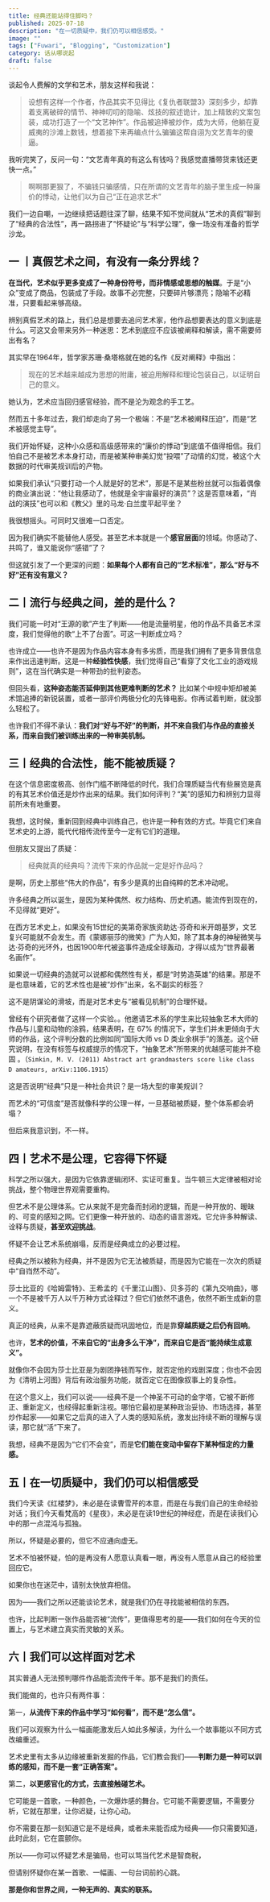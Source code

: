 ```yaml
---
title: 经典还能站得住脚吗？
published: 2025-07-18
description: "在一切质疑中，我们仍可以相信感受。"
image: ""
tags: ["Fuwari", "Blogging", "Customization"]
category: 话从哪说起
draft: false
---
```


谈起令人费解的文学和艺术，朋友这样和我说：

> 设想有这样一个作者，作品其实不见得比《复仇者联盟3》深刻多少，却靠着支离破碎的情节、神神叨叨的隐喻、炫技的叙述诡计，加上精致的文案包装，成功打造了一个“文艺神作”。作品被追捧被炒作，成为大师，他躺在夏威夷的沙滩上数钱，想着接下来再编点什么骗骗这帮自诩为文艺青年的傻逼。

我听完笑了，反问一句：“文艺青年真的有这么有钱吗？我感觉直播带货来钱还更快一点。”

> 啊啊那更狠了，不骗钱只骗感情，只在所谓的文艺青年的脑子里生成一种廉价的悸动，让他们以为自己“正在追求艺术”

我们一边自嘲，一边继续把话题往深了聊，结果不知不觉间就从“艺术的真假”聊到了“经典的合法性”，再一路拐进了“怀疑论”与“科学公理”，像一场没有准备的哲学沙龙。

## 一 丨真假艺术之间，有没有一条分界线？

**在当代，艺术似乎更多变成了一种身份符号，而非情感或思想的触媒**。于是“小众”变成了商品，包装成了手段。故事不必完整，只要碎片够漂亮；隐喻不必精准，只要看起来够高级。

辨别真假艺术的路上，我们总是想要去追问艺术家，他作品想要表达的意义到底是什么。可这又会带来另外一种迷思：艺术到底应不应该被阐释和解读，需不需要师出有名？

其实早在1964年，哲学家苏珊·桑塔格就在她的名作《反对阐释》中指出：

> 现在的艺术越来越成为思想的附庸，被迫用解释和理论包装自己，以证明自己的意义。

她认为，艺术应当回归感官经验，而不是沦为观念的手工艺。

然而五十多年过去，我们却走向了另一个极端：不是“艺术被阐释压迫”，而是“艺术被感觉主导”。

我们开始怀疑，这种小众感和高级感带来的“廉价的悸动”到底值不值得相信。我们怕自己不是被艺术本身打动，而是被某种审美幻觉“投喂”了动情的幻觉，被这个大数据的时代审美规训后的产物。

如果我们承认“只要打动一个人就是好的艺术”，那是不是某些粉丝就可以指着偶像的商业演出说：“他让我感动了，他就是全宇宙最好的演员”？这是否意味着，“肖战的演技”也可以和《教父》里的马龙·白兰度平起平坐？

我很想摇头。可同时又很难一口否定。

因为我们确实不能替他人感受。甚至艺术本就是一个**感官层面**的领域。你感动了、共鸣了，谁又能说你“感错”了？

但这就引发了一个更深的问题：**如果每个人都有自己的“艺术标准”，那么“好与不好”还有没有意义？**

## 二丨流行与经典之间，差的是什么？

我们可能一时对“王源的歌”产生了判断——他是流量明星，他的作品不具备艺术深度，我们觉得他的歌“上不了台面”。可这一判断成立吗？

也许成立——也许不是因为作品内容本身有多劣质，而是我们拥有了更多背景信息来作出迅速判断。这是一种**经验性快感**，我们觉得自己“看穿了文化工业的游戏规则”，这在当代确实是一种带劲的批判姿态。

但回头看，**这种姿态能否延伸到其他更难判断的艺术？** 比如某个中规中矩却被美术馆追捧的新锐装置，或者一部评价两极分化的先锋电影。你再试着判断，就没那么轻松了。

也许我们不得不承认：**我们对“好与不好”的判断，并不来自我们与作品的直接关系，而来自我们被训练出来的一种审美机制。**

## 三丨经典的合法性，能不能被质疑？

在这个信息密度极高、创作门槛不断降低的时代，我们合理质疑当代有些展览是真的有其艺术价值还是炒作出来的结果。我们如何评判？“美”的感知力和辨别力显得前所未有地重要。

我想，这时候，重新回到经典中训练自己，也许是一种有效的方式。毕竟它们来自艺术史的上游，能代代相传流传至今一定有它们的道理。

但朋友又提出了质疑：

> 经典就真的经典吗？流传下来的作品就一定是好作品吗？

是啊，历史上那些“伟大的作品”，有多少是真的出自纯粹的艺术冲动呢。

许多经典之所以诞生，是因为某种偶然、权力结构、历史机遇。能流传到现在的，不见得就“更好”。

在西方艺术史上，如果没有15世纪的美第奇家族资助达·芬奇和米开朗基罗，文艺复兴可能就不会发生。而《蒙娜丽莎的微笑》广为人知，除了其本身的神秘微笑与达·芬奇的光环外，也因1900年代被盗事件造成全球轰动，才得以成为“世界最著名画作”。

如果说一切经典的造就可以说都和偶然性有关，都是“时势造英雄”的结果。那是不是也意味着，它的艺术性也是被“炒作”出来，名不副实的标签？

这不是阴谋论的滑坡，而是对艺术史与“被看见机制”的合理怀疑。

曾经有个研究者做了这样一个实验。。他邀请艺术系的学生来比较抽象艺术大师的作品与儿童和动物的涂鸦，结果表明，在 67% 的情况下，学生们并未更倾向于大师的作品，这个评判分数的比例如同“国际大师 vs D 类业余棋手”的落差。这个研究说明，在没有标签与权威提示的情况下，“抽象艺术”所带来的优越感可能并不稳固 。（`Simkin, M. V. (2011) Abstract art grandmasters score like class D amateurs, arXiv:1106.1915`）

这是否说明“经典”只是一种社会共识？是一场大型的审美规训？

而艺术的“可信度”是否就像科学的公理一样，一旦基础被质疑，整个体系都会坍塌？

但后来我意识到，不一样。

## 四丨艺术不是公理，它容得下怀疑

科学之所以强大，是因为它依靠逻辑闭环、实证可重复。当牛顿三大定律被相对论挑战，整个物理世界观需要重构。

但艺术不是公理体系。它从来就不是完备而封闭的逻辑，而是一种开放的、暧昧的、可变的感知之网。它们更像一种开放的、动态的语言游戏。它允许多种解读、诠释与质疑，**甚至欢迎挑战**。

怀疑不会让艺术系统崩塌，反而是经典成立的必要过程。

经典之所以被称为经典，并不是因为它无法被质疑，而是因为它能在一次次的质疑中“自岿然不动”。

莎士比亚的《哈姆雷特》、王希孟的《千里江山图》、贝多芬的《第九交响曲》，哪一个不是被千万人以千万种方式诠释过？但它们依然不退色，依然不断生成新的意义。

真正的经典，从来不是靠遮蔽质疑而巩固地位，而是靠**穿越质疑之后仍有回响**。

也许，**艺术的价值，不来自它的“出身多么干净”，而来自它是否“能持续生成意义”。**

就像你不会因为莎士比亚是为剧团挣钱而写作，就否定他的戏剧深度；你也不会因为《清明上河图》背后有政治服务功能，就否定它在图像叙事上的复杂性。

在这个意义上，我们可以说——经典不是一个神圣不可动的金字塔，它被不断修正、重新定义，也经得起重新注视。哪怕它最初是某种政治妥协、市场选择，甚至炒作起家——如果它之后真的进入了人类的感知系统，激发出持续不断的理解与误读，那它就“活”下来了。

我想，经典不是因为“它们不会变”，而是**它们能在变动中留存下某种恒定的力量感。**

## 五丨在一切质疑中，我们仍可以相信感受

我们今天读《红楼梦》，未必是在读曹雪芹的本意，而是在与我们自己的生命经验对话；我们今天看梵高的《星夜》，未必是在读19世纪的神经症，而是在读我们心中的那一点混沌与孤独。

所以，怀疑是必要的，但它不应通向虚无。

艺术不怕被怀疑，怕的是再没有人愿意认真看一眼，再没有人愿意从自己的经验里回应它。

如果你也在迷茫中，请别太快放弃相信。

因为——我们之所以还能谈论艺术，就是我们仍在寻找能被相信的东西。

也许，比起判断一张作品能否被“流传”，更值得思考的是——我们如何在今天的位置上，与艺术建立真实而灵敏的关系。

## 六丨我们可以这样面对艺术

其实普通人无法预判哪件作品能否流传千年。那不是我们的责任。

我们能做的，也许只有两件事：

第一，**从流传下来的作品中学习“如何看”，而不是“怎么信”。**

我们可以观察为什么一幅画能激发后人如此多解读，为什么一个故事能以不同方式改编重述。

艺术史里有太多从边缘被重新发掘的作品，它们教会我们——**判断力是一种可以训练的感知，而不是一套“正确答案”。**

第二，**以更感官化的方式，去直接触碰艺术。**

它可能是一首歌，一种颜色，一次爆炸感的舞台。它可能不需要逻辑，不需要分析，它就在那里，让你迟疑，让你心动。

你不需要在那一刻知道它是不是经典，或者未来能否成为经典——你只需要知道，此时此刻，它在震颤你。

所以——你可以怀疑艺术是骗局，也可以骂当代艺术是智商税，

但请别怀疑你在某一首歌、一幅画、一句台词前的心跳。

**那是你和世界之间，一种无声的、真实的联系。**